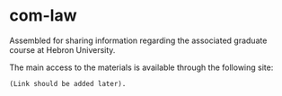 com-law
=======

Assembled for sharing information regarding the associated graduate course at Hebron University.
	
The main access to the materials is available through the following site:

	(Link should be added later).
